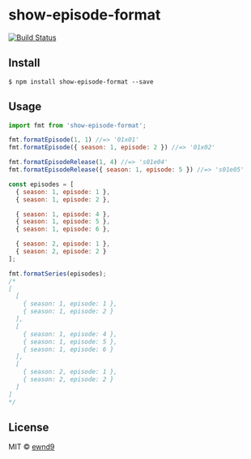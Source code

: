 # show-episode-format

[![Build Status](https://travis-ci.org/ewnd9/show-episode-format.svg?branch=master)](https://travis-ci.org/ewnd9/show-episode-format)

## Install

```
$ npm install show-episode-format --save
```

## Usage

```js
import fmt from 'show-episode-format';

fmt.formatEpisode(1, 1) //=> '01x01'
fmt.formatEpisode({ season: 1, episode: 2 }) //=> '01x02'

fmt.formatEpisodeRelease(1, 4) //=> 's01e04'
fmt.formatEpisodeRelease({ season: 1, episode: 5 }) //=> 's01e05'

const episodes = [
  { season: 1, episode: 1 },
  { season: 1, episode: 2 },

  { season: 1, episode: 4 },
  { season: 1, episode: 5 },
  { season: 1, episode: 6 },

  { season: 2, episode: 1 },
  { season: 2, episode: 2 }
];

fmt.formatSeries(episodes);
/*
[
  [
    { season: 1, episode: 1 },
    { season: 1, episode: 2 }
  ],
  [
    { season: 1, episode: 4 },
    { season: 1, episode: 5 },
    { season: 1, episode: 6 }
  ],
  [
    { season: 2, episode: 1 },
    { season: 2, episode: 2 }
  ]
]
*/
```

## License

MIT © [ewnd9](http://ewnd9.com)
